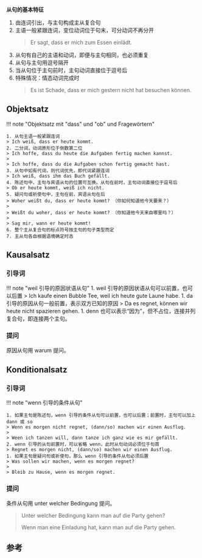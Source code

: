 **从句的基本特征**

1. 由连词引出，与主句构成主从复合句
2. 主语一般紧跟连词，变位动词位于句末，可分动词不再分开
    > Er sagt, dass er mich zum Essen einlädt.
3. 从句有自己的主语和动词，即便与主句相同，也必须重复
4. 从句与主句用逗号隔开
5. 当从句位于主句前时，主句动词直接位于逗号后
6. 特殊情况：情态动词完成时
    > Es ist Schade, dass er mich gestern nicht hat besuchen können.

## Objektsatz

!!! note "Objektsatz mit "dass" und "ob" und Fragewörtern"

    1. 从句主语一般紧跟连词
    > Ich weiß, dass er heute kommt. 
    2. 二分词，动词原形位于倒数第二位
    > Ich hoffe, dass du heute die Aufgaben fertig machen kannst.
    > 
    > Ich hoffe, dass du die Aufgaben schon fertig gemacht hast.
    3. 从句中如有代词，则代词优先，即代词紧跟连词
    > Ich weiß, dass ihm das Buch gefällt.
    4. 陈述句中，主句与宾语从句的位置可互换。从句在前时，主句动词直接位于逗号后
    > Ob er heute kommt, weiß ich nicht.
    5. 疑问句或祈使句中，主句在前，宾语从句在后
    > Woher weißt du, dass er heute kommt? （你如何知道他今天要来？）
    >
    > Weißt du woher, dass er heute kommt? （你知道他今天来自哪里吗？）
    >
    > Sag mir, wann er heute kommt! 
    6. 整个主从复合句的标点符号按主句的句子类型而定
    7. 主从句各自根据语境确定时态

## Kausalsatz

### 引导词

!!! note "weil 引导的原因状语从句"
    1. weil 引导的原因状语从句可以前置，也可以后置
    > Ich kaufe einen Bubble Tee, weil ich heute gute Laune habe.
    1. da 引导的原因从句一般前置，表示双方已知的原因
    > Da es regnet, können wir heute nicht spazieren gehen.
    1. denn 也可以表示“因为”，但不占位，连接并列复合句，即连接两个主句。


### 提问

原因从句用 warum 提问。

## Konditionalsatz

### 引导词

!!! note "wenn 引导的条件从句"

    1. 如果主句是陈述句，wenn 引导的条件从句可以前置，也可以后置；前置时，主句可以加上 dann 或 so
    > Wenn es morgen nicht regnet, (dann/so) machen wir einen Ausflug.
    >
    > Ween ich tanzen will, dann tanze ich ganz wie es mir gefällt.
    2. wenn 引导的从句前置时，可以省略 wenn，此时从句动词必须位于句首
    > Regnet es morgen nicht, (dann/so) machen wir einen Ausflug.
    1. 如果主句是疑问句或祈使句，那么 wenn 引导的条件从句必须后置
    > Was sollen wir machen, wenn es morgen regnet?
    >
    > Bleib zu Hause, wenn es morgen regnet.

### 提问

条件从句用 unter welcher Bedingung 提问。

> Unter welcher Bedingung kann man auf die Party gehen?
>
> Wenn man eine Einladung hat, kann man auf die Party gehen.

## 参考

[^1]: 新编大学德语 2 Einheit 1
